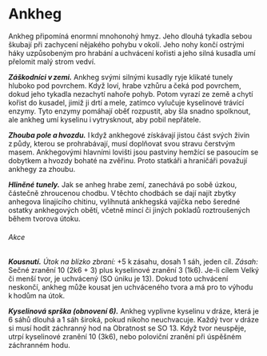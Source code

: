 # Ankheg
  
Ankheg připomíná enormní mnohonohý hmyz. Jeho dlouhá tykadla sebou škubají při zachycení nějakého pohybu v okolí. Jeho nohy končí ostrými háky uzpůsobeným pro hrabání a uchvácení kořisti a jeho silná kusadla umí přelomit malý strom vedví.
  
***Záškodníci v zemi.*** Ankheg svými silnými kusadly ryje klikaté tunely hluboko pod povrchem. Když loví, hrabe vzhůru a čeká pod povrchem, dokud jeho tykadla nezachytí nahoře pohyb. Potom vyrazí ze země a chytí kořist do kusadel, jimiž ji drtí a mele, zatímco vylučuje kyselinové trávící enzymy. Tyto enzymy pomáhají oběť rozpustit, aby šla snadno spolknout, ale ankheg umí kyselinu i vytrysknout, aby pobil nepřátele.
  
***Zhouba pole a hvozdu.*** I když ankhegové získávají jistou část svých živin z půdy, kterou se prohrabávají, musí doplňovat svou stravu čerstvým masem. Ankhegovými hlavními lovišti jsou pastviny hemžící se pasoucím se dobytkem a hvozdy bohaté na zvěřinu. Proto statkáři a hraničáři považují ankhegy za zhoubu.
  
***Hliněné tunely.*** Jak se anheg hrabe zemí, zanechává po sobě úzkou, částečně zhroucenou chodbu. V těchto chodbách se dají najít zbytky anhegova línajícího chitinu, vylíhnutá ankhegská vajíčka nebo šeredné ostatky ankhegových obětí, včetně mincí či jiných pokladů roztroušených během tvorova útoku.	
  
<Monster 
    title="Ankheg"
    subtitle="Velká obluda, bez přesvědčení"
    armor-class="14 (přirozená zbroj), 11, když leží"
    hit-points="39 (6k10 + 6)"
    speed="6 sáhů, hrabání 2 sáhy"
    str="17 (+3)"
    dex="11 (+0)"
    con="13 (+1)"
    int="1 (-5)"
    wis="13 (+1)"
    cha="6 (-2)"
    senses="vidění ve tmě 12 sáhů, citlivost na otřesy 12 sáhů, pasivní Vnímání 11"
    languages="—"
    challenge="2 (450 ZK)"
    >

###### Akce
  
***Kousnutí.*** *Útok na blízko zbraní:* +5 k zásahu, dosah 1 sáh, jeden cíl. *Zásah:* Sečné zranění 10 (2k6 + 3) plus kyselinové zranění 3 (1k6). Je-li cílem Velký či menší tvor, je uchvácený (SO úniku je 13). Dokud toto uchvácení neskončí, ankheg může kousat jen uchváceného tvora a má pro to výhodu k hodům na útok.
  
***Kyselinová sprška (obnovení 6).*** Ankheg vyplivne kyselinu v dráze, která je 6 sáhů dlouhá a 1 sáh široká, pokud nikoho neuchvacuje. Každý tvor v dráze si musí hodit záchranný hod na Obratnost se SO 13. Když tvor neuspěje, utrpí kyselinové zranění 10 (3k6), nebo poloviční zranění při úspěšném záchranném hodu.

</Monster>
